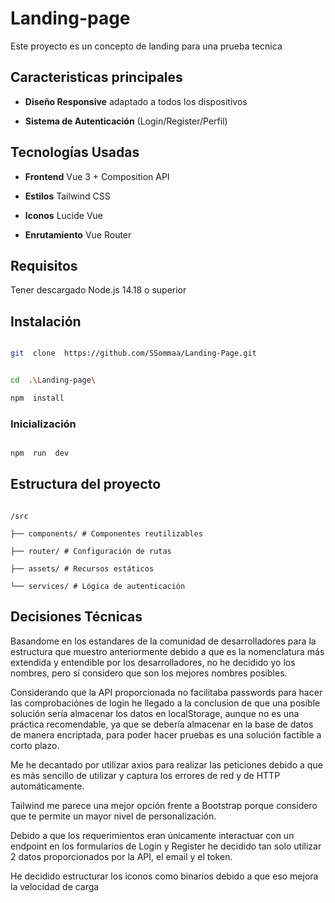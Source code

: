 # Landing-page

Este proyecto es un concepto de landing para una prueba tecnica

## Caracteristicas principales

- **Diseño Responsive** adaptado a todos los dispositivos

- **Sistema de Autenticación** (Login/Register/Perfil)

## Tecnologías Usadas

- **Frontend** Vue 3 + Composition API

- **Estilos** Tailwind CSS

- **Iconos** Lucide Vue

- **Enrutamiento** Vue Router

## Requisitos

Tener descargado Node.js 14.18 o superior

## Instalación

```sh

git  clone  https://github.com/SSommaa/Landing-Page.git

```

```sh

cd  .\Landing-page\

npm  install

```

### Inicialización

```sh

npm  run  dev

```

## Estructura del proyecto

```

/src

├── components/ # Componentes reutilizables

├── router/ # Configuración de rutas

├── assets/ # Recursos estáticos

└── services/ # Lógica de autenticación

```

## Decisiones Técnicas

Basandome en los estandares de la comunidad de desarrolladores para la estructura que muestro anteriormente debido a que es la nomenclatura más extendida y entendible por los desarrolladores, no he decidido yo los nombres, pero sí considero que son los mejores nombres posibles.

Considerando que la API proporcionada no facilitaba passwords para hacer las comprobaciónes de login he llegado a la conclusion de que una posible solución sería almacenar los datos en localStorage, aunque no es una práctica recomendable, ya que se debería almacenar en la base de datos de manera encriptada, para poder hacer pruebas es una solución factible a corto plazo.

Me he decantado por utilizar axios para realizar las peticiones debido a que es más sencillo de utilizar y captura los errores de red y de HTTP automáticamente.

Tailwind me parece una mejor opción frente a Bootstrap porque considero que te permite un mayor nivel de personalización.

Debido a que los requerimientos eran únicamente interactuar con un endpoint en los formularios de Login y Register he decidido tan solo utilizar 2 datos proporcionados por la API, el email y el token.

He decidido estructurar los iconos como binarios debido a que eso mejora la velocidad de carga
